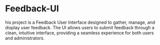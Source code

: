 # Feedback-UI
his project is a Feedback User Interface designed to gather, manage, and display user feedback. The UI allows users to submit feedback through a clean, intuitive interface, providing a seamless experience for both users and administrators.
